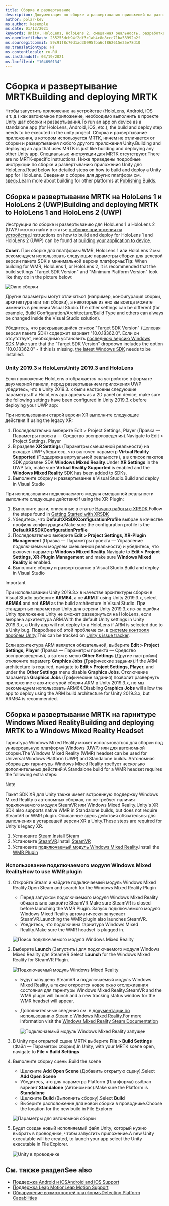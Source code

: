 ```yaml
---
title: Сборка и развертывание
description: Документация по сборке и развертыванию приложений на разных устройствах.
author: polar-kev
ms.author: kesemple
ms.date: 01/12/2021
keywords: Unity, HoloLens, HoloLens 2, смешанная реальность, разработка, MRTK, Visual Studio, Android, IOS
ms.openlocfilehash: 235255dcb94f2df3c1ab4c8e8ccc71ba53992b2f
ms.sourcegitcommit: 59c91f8c70d1ad30995fba6cf862615e25e78d10
ms.translationtype: HT
ms.contentlocale: ru-RU
ms.lasthandoff: 03/19/2021
ms.locfileid: "104690134"
---
```

# <a name="building-and-deploying-mrtk"></a><span data-ttu-id="8ed87-104">Сборка и развертывание MRTK</span><span class="sxs-lookup"><span data-stu-id="8ed87-104">Building and deploying MRTK</span></span>

<span data-ttu-id="8ed87-105">Чтобы запустить приложение на устройстве (HoloLens, Android, iOS и т. д.) как автономное приложение, необходимо выполнить в проекте Unity шаг сборки и развертывания.</span><span class="sxs-lookup"><span data-stu-id="8ed87-105">To run an app on device as a standalone app (for HoloLens, Android, iOS, etc.), the build and deploy step needs to be executed in the unity project.</span></span> <span data-ttu-id="8ed87-106">Сборка и развертывание приложения, в котором используется MRTK, ничем не отличается от сборки и развертывания любого другого приложения Unity.</span><span class="sxs-lookup"><span data-stu-id="8ed87-106">Building and deploying an app that uses MRTK is just like building and deploying any other Unity app.</span></span> <span data-ttu-id="8ed87-107">Специальные инструкции для MRTK отсутствуют.</span><span class="sxs-lookup"><span data-stu-id="8ed87-107">There are no MRTK-specific instructions.</span></span> <span data-ttu-id="8ed87-108">Ниже приведены подробные инструкции по сборке и развертыванию приложения Unity для HoloLens.</span><span class="sxs-lookup"><span data-stu-id="8ed87-108">Read below for detailed steps on how to build and deploy a Unity app for HoloLens.</span></span>  <span data-ttu-id="8ed87-109">Сведения о сборке для других платформ см. [здесь](https://docs.unity3d.com/Manual/PublishingBuilds.html).</span><span class="sxs-lookup"><span data-stu-id="8ed87-109">Learn more about building for other platforms at [Publishing Builds](https://docs.unity3d.com/Manual/PublishingBuilds.html).</span></span>

## <a name="building-and-deploying-mrtk-to-hololens-1-and-hololens-2-uwp"></a><span data-ttu-id="8ed87-110">Сборка и развертывание MRTK на HoloLens 1 и HoloLens 2 (UWP)</span><span class="sxs-lookup"><span data-stu-id="8ed87-110">Building and deploying MRTK to HoloLens 1 and HoloLens 2 (UWP)</span></span>

<span data-ttu-id="8ed87-111">Инструкции по сборке и развертыванию для HoloLens 1 и HoloLens 2 (UWP) можно найти в статье [о сборке приложения на устройстве](https://docs.microsoft.com/windows/mixed-reality/mrlearning-base-ch1#build-your-application-to-your-device).</span><span class="sxs-lookup"><span data-stu-id="8ed87-111">Instructions on how to build and deploy for HoloLens 1 and HoloLens 2 (UWP) can be found at [building your application to device](https://docs.microsoft.com/windows/mixed-reality/mrlearning-base-ch1#build-your-application-to-your-device).</span></span>

<span data-ttu-id="8ed87-112">**Совет.** При сборке для платформы WMR, HoloLens 1 или HoloLens 2 мы рекомендуем использовать следующие параметры сборки для целевой версии пакета SDK и минимальной версии платформы:</span><span class="sxs-lookup"><span data-stu-id="8ed87-112">**Tip:** When building for WMR, HoloLens 1, or HoloLens 2, it is recommended that the build settings "Target SDK Version" and "Minimum Platform Version" look like they do in the picture below:</span></span>

![Окно сборки](../features/images/getting-started/BuildWindow.png)

<span data-ttu-id="8ed87-114">Другие параметры могут отличаться (например, конфигурация сборки, архитектура или тип сборки), а некоторые из них вы всегда можете изменить в решении Visual Studio.</span><span class="sxs-lookup"><span data-stu-id="8ed87-114">The other settings can be different (for example, Build Configuration/Architecture/Build Type and others can always be changed inside the Visual Studio solution).</span></span>

<span data-ttu-id="8ed87-115">Убедитесь, что раскрывающийся список "Target SDK Version" (Целевая версия пакета SDK) содержит вариант "10.0.18362.0". Если он отсутствует, необходимо установить [последнюю версию Windows SDK](https://developer.microsoft.com/windows/downloads/windows-10-sdk).</span><span class="sxs-lookup"><span data-stu-id="8ed87-115">Make sure that the "Target SDK Version" dropdown includes the option "10.0.18362.0" - if this is missing, [the latest Windows SDK](https://developer.microsoft.com/windows/downloads/windows-10-sdk) needs to be installed.</span></span>

### <a name="unity-20193-and-hololens"></a><span data-ttu-id="8ed87-116">Unity 2019.3 и HoloLens</span><span class="sxs-lookup"><span data-stu-id="8ed87-116">Unity 2019.3 and HoloLens</span></span>

<span data-ttu-id="8ed87-117">Если приложение HoloLens отображается на устройстве в формате двухмерной панели, перед развертыванием приложения UWP убедитесь, что в Unity 2019.3. x были настроены следующие параметры.</span><span class="sxs-lookup"><span data-stu-id="8ed87-117">If a HoloLens app appears as a 2D panel on device, make sure the following settings have been configured in Unity 2019.3.x before deploying your UWP app:</span></span>

<span data-ttu-id="8ed87-118">При использовании старой версии XR выполните следующие действия:</span><span class="sxs-lookup"><span data-stu-id="8ed87-118">If using the legacy XR:</span></span>

1. <span data-ttu-id="8ed87-119">Последовательно выберите Edit > Project Settings, Player (Правка — Параметры проекта — Средство воспроизведения).</span><span class="sxs-lookup"><span data-stu-id="8ed87-119">Navigate to Edit > Project Settings, Player</span></span>
1. <span data-ttu-id="8ed87-120">В разделе **XR Settings** (Параметры смешанной реальности) на вкладке UWP убедитесь, что включен параметр **Virtual Reality Supported** (Поддержка виртуальной реальности), а в список пакетов SDK добавлен SDK **Windows Mixed Reality**.</span><span class="sxs-lookup"><span data-stu-id="8ed87-120">Under **XR Settings** in the UWP tab, make sure **Virtual Reality Supported** is enabled and the **Windows Mixed Reality** SDK has been added to SDKs.</span></span>
1. <span data-ttu-id="8ed87-121">Выполните сборку и развертывание в Visual Studio.</span><span class="sxs-lookup"><span data-stu-id="8ed87-121">Build and deploy in Visual Studio</span></span>

<span data-ttu-id="8ed87-122">При использовании подключаемого модуля смешанной реальности выполните следующие действия:</span><span class="sxs-lookup"><span data-stu-id="8ed87-122">If using the XR-Plugin:</span></span>

1. <span data-ttu-id="8ed87-123">Выполните шаги, описанные в статье [Начало работы с XRSDK](../configuration/getting-started-with-mrtk-and-xrsdk.md).</span><span class="sxs-lookup"><span data-stu-id="8ed87-123">Follow the steps found in [Getting Started with XRSDK](../configuration/getting-started-with-mrtk-and-xrsdk.md)</span></span>
1. <span data-ttu-id="8ed87-124">Убедитесь, что **DefaultXRSDKConfigurationProfile** выбран в качестве профиля конфигурации.</span><span class="sxs-lookup"><span data-stu-id="8ed87-124">Make sure the configuration profile is the **DefaultXRSDKConfigurationProfile**</span></span>
1. <span data-ttu-id="8ed87-125">Последовательно выберите **Edit > Project Settings, XR-Plugin Management** (Правка — Параметры проекта — Управление подключаемым модулем смешанной реальности) и убедитесь, что включен параметр **Windows Mixed Reality**.</span><span class="sxs-lookup"><span data-stu-id="8ed87-125">Navigate to **Edit > Project Settings, XR-Plugin Management** and make sure **Windows Mixed Reality** is enabled.</span></span>
1. <span data-ttu-id="8ed87-126">Выполните сборку и развертывание в Visual Studio.</span><span class="sxs-lookup"><span data-stu-id="8ed87-126">Build and deploy in Visual Studio</span></span>

>[!IMPORTANT]
> <span data-ttu-id="8ed87-127">При использовании Unity 2019.3.x в качестве архитектуры сборки в Visual Studio выберите **ARM64**, а не **ARM**.</span><span class="sxs-lookup"><span data-stu-id="8ed87-127">If using Unity 2019.3.x, select **ARM64** and not **ARM** as the build architecture in Visual Studio.</span></span> <span data-ttu-id="8ed87-128">При стандартных параметрах Unity для версии Unity 2019.3.x из-за ошибки Unity приложение Unity не сможет развернуться на HoloLens, если выбрана архитектура ARM.</span><span class="sxs-lookup"><span data-stu-id="8ed87-128">With the default Unity settings in Unity 2019.3.x, a Unity app will not deploy to a HoloLens if ARM is selected due to a Unity bug.</span></span> <span data-ttu-id="8ed87-129">Подробнее об этой проблеме см. в [системе контроля проблем Unity](https://issuetracker.unity3d.com/issues/enabling-graphics-jobs-in-2019-dot-3-x-results-in-a-crash-or-nothing-rendering-on-hololens-2).</span><span class="sxs-lookup"><span data-stu-id="8ed87-129">This can be tracked on [Unity's issue tracker](https://issuetracker.unity3d.com/issues/enabling-graphics-jobs-in-2019-dot-3-x-results-in-a-crash-or-nothing-rendering-on-hololens-2).</span></span>
>
> <span data-ttu-id="8ed87-130">Если архитектура ARM является обязательной, выберите **Edit > Project Settings, Player** (Правка — Параметры проекта — Средство воспроизведения), а затем в меню **Other Settings** (Другие настройки) отключите параметр **Graphics Jobs** (Графические задания).</span><span class="sxs-lookup"><span data-stu-id="8ed87-130">If the ARM architecture is required, navigate to **Edit > Project Settings, Player**, and under the **Other Settings** menu disable **Graphics Jobs**.</span></span> <span data-ttu-id="8ed87-131">Отключение параметра **Graphics Jobs** (Графические задания) позволит развернуть приложение с архитектурой сборки ARM в Unity 2019.3.x, но мы рекомендуем использовать ARM64.</span><span class="sxs-lookup"><span data-stu-id="8ed87-131">Disabling **Graphics Jobs** will allow the app to deploy using the ARM build architecture for Unity 2019.3.x, but ARM64 is recommended.</span></span>

## <a name="building-and-deploying-mrtk-to-a-windows-mixed-reality-headset"></a><span data-ttu-id="8ed87-132">Сборка и развертывание MRTK на гарнитуре Windows Mixed Reality</span><span class="sxs-lookup"><span data-stu-id="8ed87-132">Building and deploying MRTK to a Windows Mixed Reality Headset</span></span>

<span data-ttu-id="8ed87-133">Гарнитура Windows Mixed Reality может использоваться для сборки под универсальную платформу Windows (UWP) или для автономной сборки.</span><span class="sxs-lookup"><span data-stu-id="8ed87-133">The Windows Mixed Reality (WMR) headset can be used for Universal Windows Platform (UWP) and Standalone builds.</span></span>  <span data-ttu-id="8ed87-134">Автономная сборка для гарнитуры Windows Mixed Reality требует несколько дополнительных действий:</span><span class="sxs-lookup"><span data-stu-id="8ed87-134">A Standalone build for a WMR headset requires the following extra steps:</span></span>

> [!NOTE]
> <span data-ttu-id="8ed87-135">Пакет SDK XR для Unity также имеет встроенную поддержку Windows Mixed Reality в автономных сборках, но не требует наличия подключаемого модуля SteamVR или Windows Mixed Reality.</span><span class="sxs-lookup"><span data-stu-id="8ed87-135">Unity's XR SDK also supports native WMR in Standalone builds, but does not require SteamVR or WMR plugin.</span></span> <span data-ttu-id="8ed87-136">Описанные здесь действия обязательны для выполнения в устаревшей версии XR в Unity.</span><span class="sxs-lookup"><span data-stu-id="8ed87-136">These steps are required for Unity's legacy XR.</span></span>

1. <span data-ttu-id="8ed87-137">Установите [Steam](https://store.steampowered.com/about/).</span><span class="sxs-lookup"><span data-stu-id="8ed87-137">Install [Steam](https://store.steampowered.com/about/)</span></span>
1. <span data-ttu-id="8ed87-138">Установите [SteamVR](https://store.steampowered.com/app/250820/SteamVR/).</span><span class="sxs-lookup"><span data-stu-id="8ed87-138">Install [SteamVR](https://store.steampowered.com/app/250820/SteamVR/)</span></span>
1. <span data-ttu-id="8ed87-139">Установите [подключаемый модуль Windows Mixed Reality](https://store.steampowered.com/app/719950/Windows_Mixed_Reality_for_SteamVR/).</span><span class="sxs-lookup"><span data-stu-id="8ed87-139">Install the [WMR Plugin](https://store.steampowered.com/app/719950/Windows_Mixed_Reality_for_SteamVR/)</span></span>

### <a name="how-to-use-wmr-plugin"></a><span data-ttu-id="8ed87-140">Использование подключаемого модуля Windows Mixed Reality</span><span class="sxs-lookup"><span data-stu-id="8ed87-140">How to use WMR plugin</span></span>

1. <span data-ttu-id="8ed87-141">Откройте Steam и найдите подключаемый модуль Windows Mixed Reality.</span><span class="sxs-lookup"><span data-stu-id="8ed87-141">Open Steam and search for the Windows Mixed Reality Plugin</span></span>
    - <span data-ttu-id="8ed87-142">Перед запуском подключаемого модуля Windows Mixed Reality обязательно закройте SteamVR.</span><span class="sxs-lookup"><span data-stu-id="8ed87-142">Make sure SteamVR is closed before launching the WMR Plugin.</span></span> <span data-ttu-id="8ed87-143">Запуск подключаемого модуля Windows Mixed Reality автоматически запускает SteamVR.</span><span class="sxs-lookup"><span data-stu-id="8ed87-143">Launching the WMR plugin also launches SteamVR.</span></span>
    - <span data-ttu-id="8ed87-144">Убедитесь, что подключена гарнитура Windows Mixed Reality.</span><span class="sxs-lookup"><span data-stu-id="8ed87-144">Make sure the WMR headset is plugged in.</span></span>

    ![Поиск подключаемого модуля Windows Mixed Reality](../features/images/build-deploy/WMR/SteamSearchWMRPlugin.png)

1. <span data-ttu-id="8ed87-146">Выберите **Launch** (Запустить) для подключаемого модуля Windows Mixed Reality для SteamVR.</span><span class="sxs-lookup"><span data-stu-id="8ed87-146">Select **Launch** for the Windows Mixed Reality for SteamVR Plugin.</span></span>

    ![Подключаемый модуль Windows Mixed Reality](../features/images/build-deploy/WMR/WMRPlugin.png)

    - <span data-ttu-id="8ed87-148">Будут запущены SteamVR и подключаемый модуль Windows Mixed Reality, а также откроется новое окно отслеживания состояния для гарнитуры Windows Mixed Reality.</span><span class="sxs-lookup"><span data-stu-id="8ed87-148">SteamVR and the WMR plugin will launch and a new tracking status window for the WMR headset will appear.</span></span>
    - <span data-ttu-id="8ed87-149">Дополнительные сведения см. в [документации по использованию Steam с Windows Mixed Reality](https://support.microsoft.com/help/4053622/windows-10-play-steamvr-games-in-windows-mixed-reality).</span><span class="sxs-lookup"><span data-stu-id="8ed87-149">For more information visit the [Windows Mixed Reality Steam Documentation](https://support.microsoft.com/help/4053622/windows-10-play-steamvr-games-in-windows-mixed-reality)</span></span>

        ![Подключаемый модуль Windows Mixed Reality запущен](../features/images/build-deploy/WMR/WMRPluginActive.png)

1. <span data-ttu-id="8ed87-151">В Unity при открытой сцене MRTK выберите **File > Build Settings** (Файл — Параметры сборки).</span><span class="sxs-lookup"><span data-stu-id="8ed87-151">In Unity, with your MRTK scene open, navigate to **File > Build Settings**</span></span>

1. <span data-ttu-id="8ed87-152">Выполните сборку сцены:</span><span class="sxs-lookup"><span data-stu-id="8ed87-152">Build the scene</span></span>
    - <span data-ttu-id="8ed87-153">Щелкните **Add Open Scene** (Добавить открытую сцену).</span><span class="sxs-lookup"><span data-stu-id="8ed87-153">Select **Add Open Scene**</span></span>
    - <span data-ttu-id="8ed87-154">Убедитесь, что для параметра Platform (Платформа) выбран вариант **Standalone** (Автономная).</span><span class="sxs-lookup"><span data-stu-id="8ed87-154">Make sure the Platform is **Standalone**</span></span>
    - <span data-ttu-id="8ed87-155">Щелкните **Build** (Выполнить сборку).</span><span class="sxs-lookup"><span data-stu-id="8ed87-155">Select **Build**</span></span>
    - <span data-ttu-id="8ed87-156">Выберите расположение для новой сборки в проводнике.</span><span class="sxs-lookup"><span data-stu-id="8ed87-156">Choose the location for the new build in File Explorer</span></span>

    ![Параметры для автономной сборки](../features/images/build-deploy/WMR/BuildSettingsStandaloneUnity.png)

1. <span data-ttu-id="8ed87-158">Будет создан новый исполняемый файл Unity, который нужно выбрать в проводнике, чтобы запустить приложение.</span><span class="sxs-lookup"><span data-stu-id="8ed87-158">A new Unity executable will be created, to launch your app select the Unity executable in File Explorer.</span></span>

    ![Unity в проводнике](../features/images/build-deploy/WMR/FileExplorerUnityExe.png)

## <a name="see-also"></a><span data-ttu-id="8ed87-160">См. также раздел</span><span class="sxs-lookup"><span data-stu-id="8ed87-160">See also</span></span>

- [<span data-ttu-id="8ed87-161">Поддержка Android и iOS</span><span class="sxs-lookup"><span data-stu-id="8ed87-161">Android and iOS Support</span></span>](../features/cross-platform/using-ar-foundation.md)
- [<span data-ttu-id="8ed87-162">Поддержка Leap Motion</span><span class="sxs-lookup"><span data-stu-id="8ed87-162">Leap Motion Support</span></span>](../features/cross-platform/leap-motion-mrtk.md)
- [<span data-ttu-id="8ed87-163">Обнаружение возможностей платформы</span><span class="sxs-lookup"><span data-stu-id="8ed87-163">Detecting Platform Capabilities</span></span>](../features/cross-platform/detecting-platform-capabilities.md)
